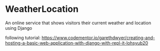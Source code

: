 # WeatherLocation
An online service that shows visitors their current weather and location using Django

following tutorial: https://www.codementor.io/garethdwyer/creating-and-hosting-a-basic-web-application-with-django-with-repl-it-lohsyub20

